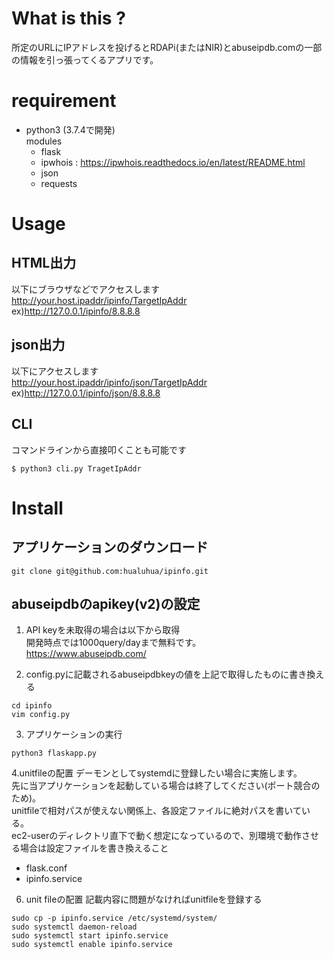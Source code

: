 # What is this ?
所定のURLにIPアドレスを投げるとRDAPi(またはNIR)とabuseipdb.comの一部の情報を引っ張ってくるアプリです。

# requirement
* python3 (3.7.4で開発)  
  modules
  * flask
  * ipwhois : https://ipwhois.readthedocs.io/en/latest/README.html
  * json
  * requests

# Usage
## HTML出力
以下にブラウザなどでアクセスします  
http://your.host.ipaddr/ipinfo/TargetIpAddr  
 ex)http://127.0.0.1/ipinfo/8.8.8.8
## json出力
以下にアクセスします  
http://your.host.ipaddr/ipinfo/json/TargetIpAddr  
 ex)http://127.0.0.1/ipinfo/json/8.8.8.8
## CLI
コマンドラインから直接叩くことも可能です  
```
$ python3 cli.py TragetIpAddr
```

# Install
## アプリケーションのダウンロード
```
git clone git@github.com:hualuhua/ipinfo.git
```

## abuseipdbのapikey(v2)の設定
1. API keyを未取得の場合は以下から取得  
開発時点では1000query/dayまで無料です。  
https://www.abuseipdb.com/

2. config.pyに記載されるabuseipdbkeyの値を上記で取得したものに書き換える
```
cd ipinfo
vim config.py
```

3. アプリケーションの実行
```
python3 flaskapp.py
```

4.unitfileの配置
デーモンとしてsystemdに登録したい場合に実施します。  
先に当アプリケーションを起動している場合は終了してください(ポート競合のため)。  
unitfileで相対パスが使えない関係上、各設定ファイルに絶対パスを書いている。  
ec2-userのディレクトリ直下で動く想定になっているので、別環境で動作させる場合は設定ファイルを書き換えること  
* flask.conf
* ipinfo.service

6. unit fileの配置
記載内容に問題がなければunitfileを登録する
```
sudo cp -p ipinfo.service /etc/systemd/system/
sudo systemctl daemon-reload
sudo systemctl start ipinfo.service
sudo systemctl enable ipinfo.service
```
